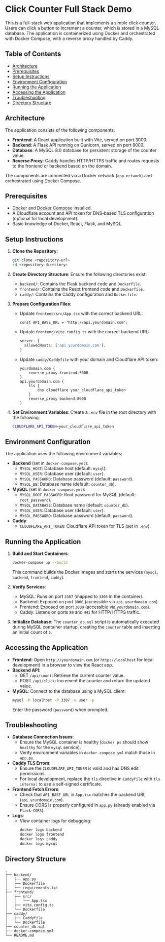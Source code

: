 # Click Counter Full Stack Demo

This is a full-stack web application that implements a simple click counter. Users can click a button to increment a counter, which is stored in a MySQL database. The application is containerized using Docker and orchestrated with Docker Compose, with a reverse proxy handled by Caddy.

## Table of Contents
- [Architecture](#architecture)
- [Prerequisites](#prerequisites)
- [Setup Instructions](#setup-instructions)
- [Environment Configuration](#environment-configuration)
- [Running the Application](#running-the-application)
- [Accessing the Application](#accessing-the-application)
- [Troubleshooting](#troubleshooting)
- [Directory Structure](#directory-structure)

## Architecture
The application consists of the following components:
- **Frontend**: A React application built with Vite, served on port 3000.
- **Backend**: A Flask API running on Gunicorn, served on port 8000.
- **Database**: A MySQL 8.0 database for persistent storage of the counter value.
- **Reverse Proxy**: Caddy handles HTTP/HTTPS traffic and routes requests to the frontend or backend based on the domain.

The components are connected via a Docker network (`app-network`) and orchestrated using Docker Compose.

## Prerequisites
- [Docker](https://www.docker.com/get-started) and [Docker Compose](https://docs.docker.com/compose/install/) installed.
- A Cloudflare account and API token for DNS-based TLS configuration (optional for local development).
- Basic knowledge of Docker, React, Flask, and MySQL.

## Setup Instructions
1. **Clone the Repository**:
   ```bash
   git clone <repository-url>
   cd <repository-directory>
   ```

2. **Create Directory Structure**:
   Ensure the following directories exist:
   - `backend/`: Contains the Flask backend code and `Dockerfile`.
   - `frontend/`: Contains the React frontend code and `Dockerfile`.
   - `caddy/`: Contains the Caddy configuration and `Dockerfile`.

3. **Prepare Configuration Files**:
   - Update `frontend/src/App.tsx` with the correct backend URL:
     ```tsx
     const API_BASE_URL = 'http://api.yourdomain.com';
     ```
   - Update `frontend/vite.config.ts` with the correct backend URL:
     ```ts
     server: {
       allowedHosts: ['api.yourdomain.com'],
     }
     ```
   - Update `caddy/Caddyfile` with your domain and Cloudflare API token:
     ```text
     yourdomain.com {
         reverse_proxy frontend:3000
     }
     api.yourdomain.com {
         tls {
             dns cloudflare your_cloudflare_api_token
         }
         reverse_proxy backend:8000
     }
     ```

4. **Set Environment Variables**:
   Create a `.env` file in the root directory with the following:
   ```bash
   CLOUDFLARE_API_TOKEN=your_cloudflare_api_token
   ```

## Environment Configuration
The application uses the following environment variables:
- **Backend** (set in `docker-compose.yml`):
  - `MYSQL_HOST`: Database host (default: `mysql`).
  - `MYSQL_USER`: Database user (default: `user`).
  - `MYSQL_PASSWORD`: Database password (default: `password`).
  - `MYSQL_DB`: Database name (default: `counter_db`).
- **MySQL** (set in `docker-compose.yml`):
  - `MYSQL_ROOT_PASSWORD`: Root password for MySQL (default: `root_password`).
  - `MYSQL_DATABASE`: Database name (default: `counter_db`).
  - `MYSQL_USER`: Database user (default: `user`).
  - `MYSQL_PASSWORD`: Database password (default: `password`).
- **Caddy**:
  - `CLOUDFLARE_API_TOKEN`: Cloudflare API token for TLS (set in `.env`).

## Running the Application
1. **Build and Start Containers**:
   ```bash
   docker-compose up --build
   ```
   This command builds the Docker images and starts the services (`mysql`, `backend`, `frontend`, `caddy`).

2. **Verify Services**:
   - MySQL: Runs on port `3307` (mapped to `3306` in the container).
   - Backend: Exposed on port `8000` (accessible via `api.yourdomain.com`).
   - Frontend: Exposed on port `3000` (accessible via `yourdomain.com`).
   - Caddy: Listens on ports `80` and `443` for HTTP/HTTPS traffic.

3. **Initialize Database**:
   The `counter_db.sql` script is automatically executed during MySQL container startup, creating the `counter` table and inserting an initial count of `5`.

## Accessing the Application
- **Frontend**: Open `http://yourdomain.com` (or `http://localhost` for local development) in a browser to view the React app.
- **Backend API**:
  - GET `/api/count`: Retrieve the current counter value.
  - POST `/api/click`: Increment the counter and return the updated value.
- **MySQL**: Connect to the database using a MySQL client:
  ```bash
  mysql -h localhost -P 3307 -u user -p
  ```
  Enter the password (`password`) when prompted.

## Troubleshooting
- **Database Connection Issues**:
  - Ensure the MySQL container is healthy (`docker ps` should show `healthy` for the `mysql` service).
  - Verify environment variables in `docker-compose.yml` match those in `app.py`.
- **Caddy TLS Errors**:
  - Ensure the `CLOUDFLARE_API_TOKEN` is valid and has DNS edit permissions.
  - For local development, replace the `tls` directive in `Caddyfile` with `tls internal` to use a self-signed certificate.
- **Frontend Fetch Errors**:
  - Check that `API_BASE_URL` in `App.tsx` matches the backend URL (`api.yourdomain.com`).
  - Ensure CORS is properly configured in `app.py` (already enabled via `Flask-CORS`).
- **Logs**:
  - View container logs for debugging:
    ```bash
    docker logs backend
    docker logs frontend
    docker logs caddy
    docker logs mysql
    ```

## Directory Structure
```
.
├── backend/
│   ├── app.py
│   ├── Dockerfile
│   └── requirements.txt
├── frontend/
│   ├── src/
│   │   └── App.tsx
│   ├── vite.config.ts
│   └── Dockerfile
├── caddy/
│   ├── Caddyfile
│   └── Dockerfile
├── counter_db.sql
├── docker-compose.yml
└── README.md
```